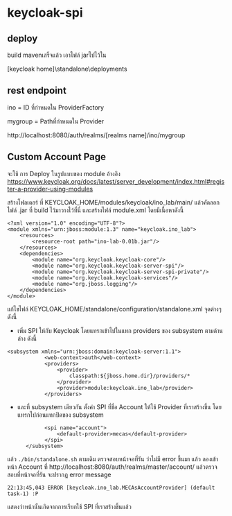 
# keycloak-spi

## deploy

build mavenเสร็จแล้ว เอาไฟล์ jarไปไว้ใน

[keycloak home]\standalone\deployments

## rest endpoint

ino = ID ที่กำหนดใน ProviderFactory

mygroup = Pathที่กำหนดใน Provider

http://localhost:8080/auth/realms/[realms name]/ino/mygroup

## Custom Account Page
จะใช้ การ Deploy ในรูปแบบของ module อ้างอิง https://www.keycloak.org/docs/latest/server_development/index.html#register-a-provider-using-modules

สร้างโฟลเดอร์ ที่ KEYCLOAK_HOME/modules/keycloak/ino_lab/main/ แล้วคัดลอกไฟล์ .jar ที่ build ไว้มาวางไว้ที่นี่ และสร้างไฟล์ module.xml โดยมีเนื้อหาดังนี้

```
<?xml version="1.0" encoding="UTF-8"?>
<module xmlns="urn:jboss:module:1.3" name="keycloak.ino_lab">
    <resources>
        <resource-root path="ino-lab-0.01b.jar"/>
    </resources>
    <dependencies>
        <module name="org.keycloak.keycloak-core"/>
        <module name="org.keycloak.keycloak-server-spi"/>
        <module name="org.keycloak.keycloak-server-spi-private"/>
        <module name="org.keycloak.keycloak-services"/>
        <module name="org.jboss.logging"/>
    </dependencies>
</module>
```

แก้ไขไฟล์ KEYCLOAK_HOME/standalone/configuration/standalone.xml จุดต่างๆ ดังนี้

- เพิ่ม SPI ให้กับ Keycloak โดยแทรกเข้าไปในแทก providers ของ subsystem ตามด้านล่าง ดังนี้
```
<subsystem xmlns="urn:jboss:domain:keycloak-server:1.1">
            <web-context>auth</web-context>
            <providers>
                <provider>
                    classpath:${jboss.home.dir}/providers/*
                </provider>
                <provider>module:keycloak.ino_lab</provider>
            </providers>
```
- และที่ subsystem เดียวกัน ตั้งค่า SPI ที่ชื่อ Account ให้ใช้ Provider ที่เราสร้างขึ้น โดยแทรกไปก่อนแทกปิดของ subsystem
```
            <spi name="account">
                <default-provider>mecas</default-provider>
            </spi>
      </subsystem>
```

แล้ว `./bin/standalone.sh` ตามเดิม ตรวจสอบหน้าจอที่รัน ว่าไม่มี error ขึ้นมา แล้ว ลองเข้าหน้า Account ที่ http://localhost:8080/auth/realms/master/account/ แล้วตรวจสอบที่หน้าจอที่รัน จะปรากฎ error message 
```
22:13:45,043 ERROR [keycloak.ino_lab.MECAsAccountProvider] (default task-1) :P
```
แสดงว่าหน้านั้นเกิดจากการเรียกใช้ SPI ที่เราสร้างขึ้นแล้ว
